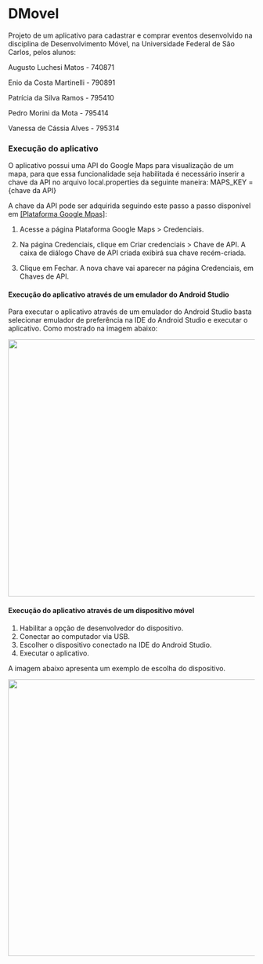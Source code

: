# DMovel

Projeto de um aplicativo para cadastrar e comprar eventos desenvolvido na disciplina de Desenvolvimento Móvel, na Universidade Federal de São Carlos, pelos alunos:

Augusto Luchesi Matos - 740871

Enio da Costa Martinelli - 790891

Patrícia da Silva Ramos - 795410

Pedro Morini da Mota - 795414

Vanessa de Cássia Alves - 795314

### Execução do aplicativo

O aplicativo possui uma API do Google Maps para visualização de um mapa, para que essa funcionalidade seja habilitada é necessário inserir a chave da API no arquivo local.properties da seguinte maneira:
MAPS_KEY = {chave da API}

A chave da API pode ser adquirida seguindo este passo a passo disponível em [[Plataforma Google Mpas]](https://developers.google.com/maps/documentation/javascript/get-api-key?hl=pt-br):

1. Acesse a página Plataforma Google Maps > Credenciais.

2. Na página Credenciais, clique em Criar credenciais > Chave de API.
    A caixa de diálogo Chave de API criada exibirá sua chave recém-criada.
    
3.  Clique em Fechar. A nova chave vai aparecer na página Credenciais, em Chaves de API.


#### Execução do aplicativo através de um emulador do Android Studio

Para executar o aplicativo através de um emulador do Android Studio basta selecionar emulador de preferência na IDE do Android Studio e executar o aplicativo. Como mostrado na imagem abaixo:

<p float="left">

 <img src="https://github.com/Vanessa-webusr/DMovel/tree/final/AtividadeAvaliativa1/emulador.png" width="524"/>

</p>

#### Execução do aplicativo através de um dispositivo móvel

1. Habilitar a opção de desenvolvedor do dispositivo.
2. Conectar ao computador via USB.
3. Escolher o dispositivo conectado na IDE do Android Studio.
4. Executar o aplicativo.

A imagem abaixo apresenta um exemplo de escolha do dispositivo.

<p float="left">

 <img src="https://github.com/Vanessa-webusr/DMovel/tree/final/AtividadeAvaliativa1/dispositivo.png" width="564"/>

</p>

